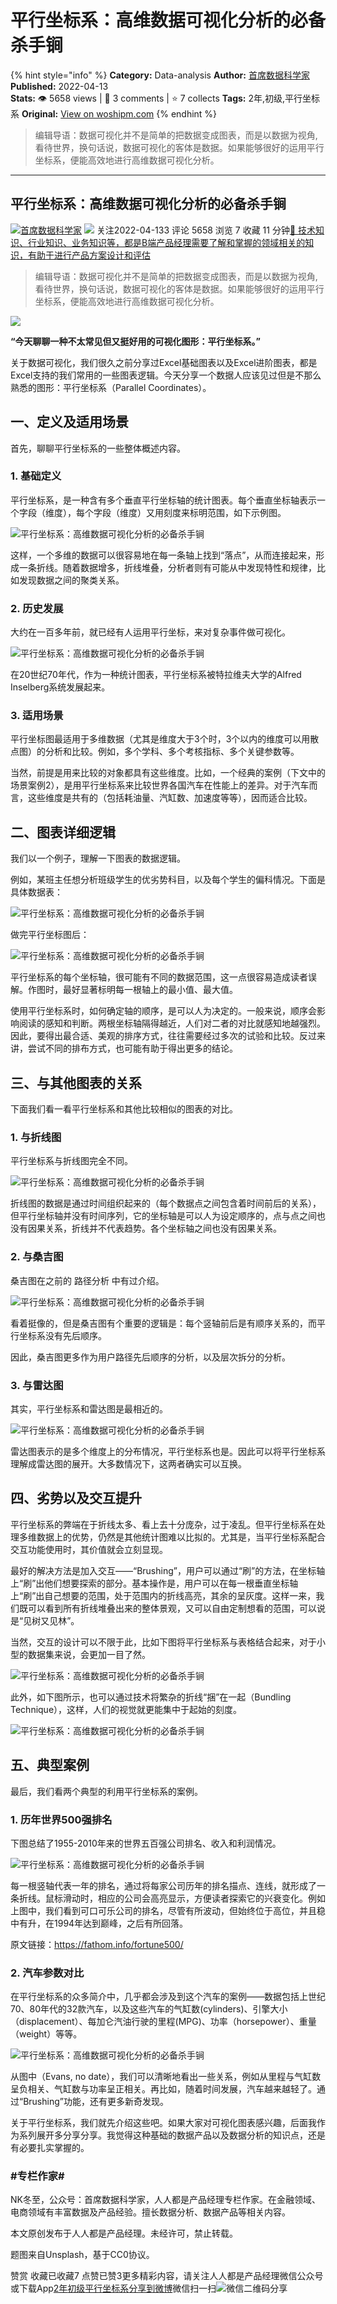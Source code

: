 # 平行坐标系：高维数据可视化分析的必备杀手锏
{% hint style="info" %}
**Category:** Data-analysis
**Author:** [首席数据科学家](https://www.woshipm.com/u/188996)
**Published:** 2022-04-13  
**Stats:** 👁️ 5658 views | 💬 3 comments | ⭐ 7 collects
**Tags:** 2年,初级,平行坐标系
**Original:** [View on woshipm.com](https://www.woshipm.com/data-analysis/5390326.html)
{% endhint %}
> 编辑导语：数据可视化并不是简单的把数据变成图表，而是以数据为视角,看待世界，换句话说，数据可视化的客体是数据。如果能够很好的运用平行坐标系，便能高效地进行高维数据可视化分析。

---

## 平行坐标系：高维数据可视化分析的必备杀手锏

[![](https://static.woshipm.com/APP_U_202107_20210717103519_3911.jpeg?imageView2/1/w/72/h/72/q/100)](https://www.woshipm.com/u/188996)[首席数据科学家](https://www.woshipm.com/u/188996) ![](https://static.woshipm.com/tag/1121_1@2x.png) 关注2022-04-133 评论 5658 浏览 7 收藏 11 分钟[🔗 技术知识、行业知识、业务知识等，都是B端产品经理需要了解和掌握的领域相关的知识，有助于进行产品方案设计和评估](https://ke.qidianla.com/courses/bcpm)

> 编辑导语：数据可视化并不是简单的把数据变成图表，而是以数据为视角,看待世界，换句话说，数据可视化的客体是数据。如果能够很好的运用平行坐标系，便能高效地进行高维数据可视化分析。

![](https://image.yunyingpai.com/wp/2022/04/7bsYHeOAWmOfvACpDVtd.png)

**“**今天聊聊一种不太常见但又挺好用的可视化图形：平行坐标系。**”**

关于数据可视化，我们很久之前分享过Excel基础图表以及Excel进阶图表，都是Excel支持的我们常用的一些图表逻辑。今天分享一个数据人应该见过但是不那么熟悉的图形：平行坐标系（Parallel Coordinates）。

## 一、定义及适用场景

首先，聊聊平行坐标系的一些整体概述内容。

### 1\. 基础定义

平行坐标系，是一种含有多个垂直平行坐标轴的统计图表。每个垂直坐标轴表示一个字段（维度），每个字段（维度）又用刻度来标明范围，如下示例图。

![平行坐标系：高维数据可视化分析的必备杀手锏](https://image.yunyingpai.com/wp/2022/04/TuN0pSJgKsUQHB6Gb0w1.jpeg)

这样，一个多维的数据可以很容易地在每一条轴上找到“落点”，从而连接起来，形成一条折线。随着数据增多，折线堆叠，分析者则有可能从中发现特性和规律，比如发现数据之间的聚类关系。

### 2\. 历史发展

大约在一百多年前，就已经有人运用平行坐标，来对复杂事件做可视化。

![平行坐标系：高维数据可视化分析的必备杀手锏](https://image.yunyingpai.com/wp/2022/04/O4tE13GjBwOx5zYy8NOj.png)

在20世纪70年代，作为一种统计图表，平行坐标系被特拉维夫大学的Alfred Inselberg系统发展起来。

### 3\. 适用场景

平行坐标图最适用于多维数据（尤其是维度大于3个时，3个以内的维度可以用散点图）的分析和比较。例如，多个学科、多个考核指标、多个关键参数等。

当然，前提是用来比较的对象都具有这些维度。比如，一个经典的案例（下文中的场景案例2），是用平行坐标系来比较世界各国汽车在性能上的差异。对于汽车而言，这些维度是共有的（包括耗油量、汽缸数、加速度等等），因而适合比较。

## 二、图表详细逻辑

我们以一个例子，理解一下图表的数据逻辑。

例如，某班主任想分析班级学生的优劣势科目，以及每个学生的偏科情况。下面是具体数据表：

![平行坐标系：高维数据可视化分析的必备杀手锏](https://image.yunyingpai.com/wp/2022/04/UnwojEEqN5PEr2FddvhE.jpeg)

做完平行坐标图后：

![平行坐标系：高维数据可视化分析的必备杀手锏](https://image.yunyingpai.com/wp/2022/04/VJGFEcobjOWJLexjvx0C.png)

平行坐标系的每个坐标轴，很可能有不同的数据范围，这一点很容易造成读者误解。作图时，最好显著标明每一根轴上的最小值、最大值。

使用平行坐标系时，如何确定轴的顺序，是可以人为决定的。一般来说，顺序会影响阅读的感知和判断。两根坐标轴隔得越近，人们对二者的对比就感知地越强烈。因此，要得出最合适、美观的排序方式，往往需要经过多次的试验和比较。反过来讲，尝试不同的排布方式，也可能有助于得出更多的结论。

## 三、与其他图表的关系

下面我们看一看平行坐标系和其他比较相似的图表的对比。

### 1\. 与折线图

平行坐标系与折线图完全不同。

![平行坐标系：高维数据可视化分析的必备杀手锏](https://image.yunyingpai.com/wp/2022/04/p4hBNbk7OMOUJ7ZQCo9D.png)

折线图的数据是通过时间组织起来的（每个数据点之间包含着时间前后的关系），但平行坐标轴并没有时间序列，它的坐标轴是可以人为设定顺序的，点与点之间也没有因果关系，折线并不代表趋势。各个坐标轴之间也没有因果关系。

### 2\. 与桑吉图

桑吉图在之前的 路径分析 中有过介绍。

![平行坐标系：高维数据可视化分析的必备杀手锏](https://image.yunyingpai.com/wp/2022/04/7erw0KSZ9McelFAbL6ri.jpeg)

看着挺像的，但是桑吉图有个重要的逻辑是：每个竖轴前后是有顺序关系的，而平行坐标系没有先后顺序。

因此，桑吉图更多作为用户路径先后顺序的分析，以及层次拆分的分析。

### 3\. 与雷达图

其实，平行坐标系和雷达图是最相近的。

![平行坐标系：高维数据可视化分析的必备杀手锏](https://image.yunyingpai.com/wp/2022/04/uUHgbWXBdcULPMjNFc6p.png)

雷达图表示的是多个维度上的分布情况，平行坐标系也是。因此可以将平行坐标系理解成雷达图的展开。大多数情况下，这两者确实可以互换。

## 四、劣势以及交互提升

平行坐标系的弊端在于折线太多、看上去十分庞杂，过于凌乱。但平行坐标系在处理多维数据上的优势，仍然是其他统计图难以比拟的。尤其是，当平行坐标系配合交互功能使用时，其价值就会立刻显现。

最好的解决方法是加入交互——“Brushing”，用户可以通过“刷”的方法，在坐标轴上“刷”出他们想要探索的部分。基本操作是，用户可以在每一根垂直坐标轴上“刷”出自己想要的范围，处于范围内的折线高亮，其余的呈灰度。这样一来，我们既可以看到所有折线堆叠出来的整体景观，又可以自由定制想看的范围，可以说是“见树又见林”。

当然，交互的设计可以不限于此，比如下图将平行坐标系与表格结合起来，对于小型的数据集来说，会更加一目了然。

![平行坐标系：高维数据可视化分析的必备杀手锏](https://image.yunyingpai.com/wp/2022/04/kpXPmh1fABCHRLgl8yGK.png)

此外，如下图所示，也可以通过技术将繁杂的折线“捆”在一起（Bundling Technique），这样，人们的视觉就更能集中于起始的刻度。

![平行坐标系：高维数据可视化分析的必备杀手锏](https://image.yunyingpai.com/wp/2022/04/oYeshnxnaMCa1UTZnpln.png)

## 五、典型案例

最后，我们看两个典型的利用平行坐标系的案例。

### 1\. 历年世界500强排名

下图总结了1955-2010年来的世界五百强公司排名、收入和利润情况。

![平行坐标系：高维数据可视化分析的必备杀手锏](https://image.yunyingpai.com/wp/2022/04/0uHOcIV4fLlknZThw7lX.png)

每一根竖轴代表一年的排名，通过将每家公司历年的排名描点、连线，就形成了一条折线。鼠标滑动时，相应的公司会高亮显示，方便读者探索它的兴衰变化。例如上图中，我们看到可口可乐公司的排名，尽管有所波动，但始终位于高位，并且稳中有升，在1994年达到巅峰，之后有所回落。

原文链接：https://fathom.info/fortune500/

### 2\. 汽车参数对比

在平行坐标系的众多简介中，几乎都会涉及到这个汽车的案例——数据包括上世纪70、80年代的32款汽车，以及这些汽车的气缸数(cylinders)、引擎大小（displacement）、每加仑汽油行驶的里程(MPG)、功率（horsepower）、重量（weight）等等。

![平行坐标系：高维数据可视化分析的必备杀手锏](https://image.yunyingpai.com/wp/2022/04/97nw2KdIQN4vXDKNkMRA.png)

从图中（Evans, no date），我们可以清晰地看出一些关系，例如从里程与气缸数呈负相关、气缸数与功率呈正相关。再比如，随着时间发展，汽车越来越轻了。通过“Brushing”功能，还有更多新奇发现。

关于平行坐标系，我们就先介绍这些吧。如果大家对可视化图表感兴趣，后面我作为系列展开多分享分享。我觉得这种基础的数据产品以及数据分析的知识点，还是有必要扎实掌握的。

### #专栏作家#

NK冬至，公众号：首席数据科学家，人人都是产品经理专栏作家。在金融领域、电商领域有丰富数据及产品经验。擅长数据分析、数据产品等相关内容。

本文原创发布于人人都是产品经理。未经许可，禁止转载。

题图来自Unsplash，基于CC0协议。

赞赏 收藏已收藏7 点赞已赞3更多精彩内容，请关注人人都是产品经理微信公众号或下载App[2年](https://www.woshipm.com/tag/2%e5%b9%b4)[初级](https://www.woshipm.com/tag/%e5%88%9d%e7%ba%a7)[平行坐标系](https://www.woshipm.com/tag/%e5%b9%b3%e8%a1%8c%e5%9d%90%e6%a0%87%e7%b3%bb)[分享到微博](https://service.weibo.com/share/share.php?appkey=2775287854&title=平行坐标系：高维数据可视化分析的必备杀手锏&url=https://www.woshipm.com/data-analysis/5390326.html&pic=https://image.yunyingpai.com/wp/2022/04/7bsYHeOAWmOfvACpDVtd.png)微信扫一扫![微信二维码](https://api.pwmqr.com/qrcode/create/?url=https://www.woshipm.com/data-analysis/5390326.html)分享